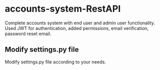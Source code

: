 # accounts-system-RestAPI
Complete accounts system with end user and admin user functionality.\
Used JWT for authentication, added permissions, email verification, password reset email.

## Modify settings.py file
Modify settings.py file according to your needs.